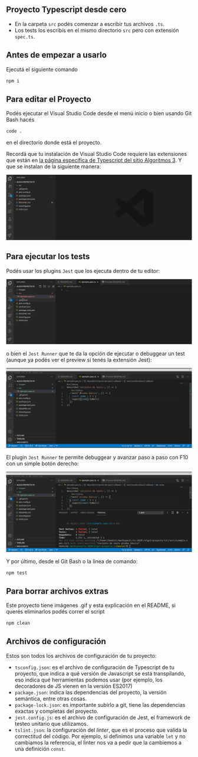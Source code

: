 
## Proyecto Typescript desde cero

- En la carpeta `src` podés comenzar a escribir tus archivos `.ts`.
- Los tests los escribís en el mismo directorio `src` pero con extensión `spec.ts`.

## Antes de empezar a usarlo

Ejecutá el siguiente comando

```bash
npm i
```

## Para editar el Proyecto

Podés ejecutar el Visual Studio Code desde el menú inicio o bien usando Git Bash hacés

```bash
code .
```

en el directorio donde está el proyecto.

Recordá que tu instalación de Visual Studio Code requiere las extensiones que están en [la página específica de Typescript del sitio Algoritmos 3](https://algo3.uqbar-project.org/herramientas/typescript). Y que se instalan de la siguiente manera:

![extension installation](./images/extensions.gif)

## Para ejecutar los tests

Podés usar los plugins `Jest` que los ejecuta dentro de tu editor:

![plugin Jest](./images/jest.gif)

o bien el `Jest Runner` que te da la opción de ejecutar o debuggear un test (aunque ya podés ver el preview si tenés la extensión Jest):

![jest runner](./images/jestRunner.gif)

El plugin `Jest Runner` te permite debuggear y avanzar paso a paso con F10 con un simple botón derecho:

![debuggeando tests](./images/jestDebug.gif)

Y por último, desde el Git Bash o la línea de comando:

```bash
npm test
```

## Para borrar archivos extras

Este proyecto tiene imágenes .gif y esta explicación en el README, si querés eliminarlos podés correr el script

```bash
npm clean
```



## Archivos de configuración

Estos son todos los archivos de configuración de tu proyecto:

- `tsconfig.json`: es el archivo de configuración de Typescript de tu proyecto, que indica a qué versión de Javascript se está transpilando, eso indica qué herramientas podemos usar (por ejemplo, los decoradores de JS vienen en la versión ES2017)
- `package.json`: indica las dependencias del proyecto, la versión semántica, entre otras cosas.
- `package-lock.json`: es importante subirlo a git, tiene las dependencias exactas y completas del proyecto.
- `jest.config.js`: es el archivo de configuración de Jest, el framework de testeo unitario que utilizamos.
- `tslint.json`: la configuración del _linter_, que es el proceso que valida la correctitud del código. Por ejemplo, si definimos una variable `let` y no cambiamos la referencia, el linter nos va a pedir que la cambiemos a una definición `const`.
